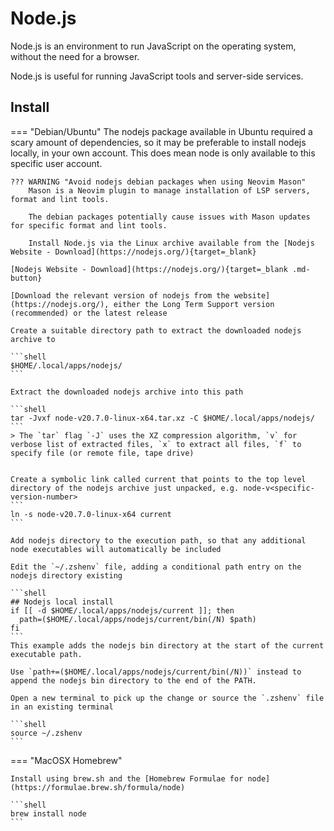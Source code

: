# Node.js

Node.js is an environment to run JavaScript on the operating system, without the need for a browser.

Node.js is useful for running JavaScript tools and server-side services.

## Install

=== "Debian/Ubuntu"
    The nodejs package available in Ubuntu required a scary amount of dependencies, so it may be preferable to install nodejs locally, in your own account.  This does mean node is only available to this specific user account.

    ??? WARNING "Avoid nodejs debian packages when using Neovim Mason"
        Mason is a Neovim plugin to manage installation of LSP servers, format and lint tools.

        The debian packages potentially cause issues with Mason updates for specific format and lint tools.

        Install Node.js via the Linux archive available from the [Nodejs Website - Download](https://nodejs.org/){target=_blank} 

    [Nodejs Website - Download](https://nodejs.org/){target=_blank .md-button} 

    [Download the relevant version of nodejs from the website](https://nodejs.org/), either the Long Term Support version (recommended) or the latest release

    Create a suitable directory path to extract the downloaded nodejs archive to

    ```shell
    $HOME/.local/apps/nodejs/
    ```

    Extract the downloaded nodejs archive into this path

    ```shell
    tar -Jvxf node-v20.7.0-linux-x64.tar.xz -C $HOME/.local/apps/nodejs/
    ```
    > The `tar` flag `-J` uses the XZ compression algorithm, `v` for verbose list of extracted files, `x` to extract all files, `f` to specify file (or remote file, tape drive)


    Create a symbolic link called current that points to the top level directory of the nodejs archive just unpacked, e.g. node-v<specific-version-number>
    ```
    ln -s node-v20.7.0-linux-x64 current
    ```

    Add nodejs directory to the execution path, so that any additional node executables will automatically be included

    Edit the `~/.zshenv` file, adding a conditional path entry on the nodejs directory existing

    ```shell
    ## Nodejs local install
    if [[ -d $HOME/.local/apps/nodejs/current ]]; then
      path=($HOME/.local/apps/nodejs/current/bin(/N) $path)
    fi
    ```
    This example adds the nodejs bin directory at the start of the current executable path.

    Use `path+=($HOME/.local/apps/nodejs/current/bin(/N))` instead to append the nodejs bin directory to the end of the PATH.

    Open a new terminal to pick up the change or source the `.zshenv` file in an existing terminal

    ```shell
    source ~/.zshenv
    ```

=== "MacOSX Homebrew"

    Install using brew.sh and the [Homebrew Formulae for node](https://formulae.brew.sh/formula/node)

    ```shell
    brew install node
    ```
